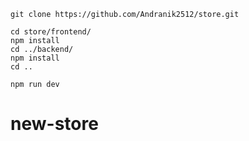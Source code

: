 

```
git clone https://github.com/Andranik2512/store.git
```



```
cd store/frontend/
npm install
cd ../backend/
npm install
cd ..

```



```
npm run dev
```

# new-store
